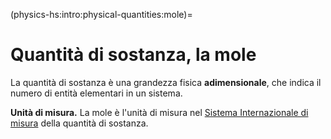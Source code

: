 (physics-hs:intro:physical-quantities:mole)=
# Quantità di sostanza, la mole

La quantità di sostanza è una grandezza fisica **adimensionale**, che indica il numero di entità elementari in un sistema.

**Unità di misura.** La mole è l'unità di misura nel [Sistema Internazionale di misura]() della quantità di sostanza.


